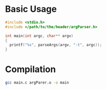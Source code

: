 # Basic Usage

```c
#include <stdio.h>
#include </path/to/the/header/argParser.h>

int main(int argc, char** argv)
{
  printf("%s", parseArgs(argv, "-t", argc));
}
```

# Compilation

```sh
gcc main.c argParer.o -o main
```
